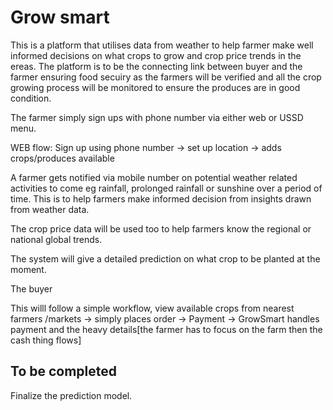# Grow smart

This is a platform that utilises data from weather to help farmer make well informed decisions on what crops to grow and crop price trends in the ereas. The platform is to be the connecting link between buyer and the farmer ensuring food secuiry as the farmers will be verified and all the crop growing process will be monitored to ensure the produces are in good condition.

The farmer simply sign ups with phone number via either web or USSD menu.

WEB flow:
Sign up using phone number -> set up location -> adds crops/produces available

A farmer gets notified via mobile number on potential weather related activities to come eg rainfall, prolonged rainfall or sunshine over a period of time. This is to help farmers make informed decision from insights drawn from weather data.

The crop price data will be used too to help farmers know the regional or national global trends.

The system will give a detailed prediction on what crop to be planted at the moment.

The buyer

This willl follow a simple workflow, view available crops from nearest farmers /markets -> simply places order -> Payment -> GrowSmart handles payment and the heavy details[the farmer has to focus on the farm then the cash thing flows]

## To be completed

Finalize the prediction model.
